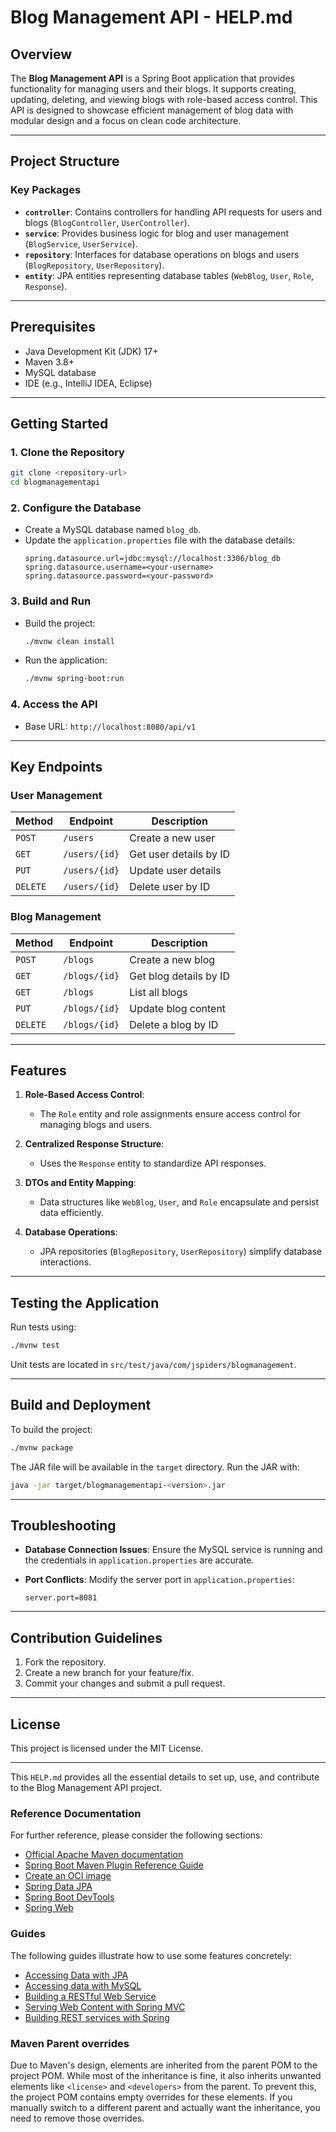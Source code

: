 # Blog Management API - HELP.md

## Overview
The **Blog Management API** is a Spring Boot application that provides functionality for managing users and their blogs. It supports creating, updating, deleting, and viewing blogs with role-based access control. This API is designed to showcase efficient management of blog data with modular design and a focus on clean code architecture.

---

## Project Structure

### Key Packages
- **`controller`**: Contains controllers for handling API requests for users and blogs (`BlogController`, `UserController`).
- **`service`**: Provides business logic for blog and user management (`BlogService`, `UserService`).
- **`repository`**: Interfaces for database operations on blogs and users (`BlogRepository`, `UserRepository`).
- **`entity`**: JPA entities representing database tables (`WebBlog`, `User`, `Role`, `Response`).

---

## Prerequisites

- Java Development Kit (JDK) 17+
- Maven 3.8+
- MySQL database
- IDE (e.g., IntelliJ IDEA, Eclipse)

---

## Getting Started

### 1. Clone the Repository
```bash
git clone <repository-url>
cd blogmanagementapi
```

### 2. Configure the Database
- Create a MySQL database named `blog_db`.
- Update the `application.properties` file with the database details:
  ```properties
  spring.datasource.url=jdbc:mysql://localhost:3306/blog_db
  spring.datasource.username=<your-username>
  spring.datasource.password=<your-password>
  ```

### 3. Build and Run
- Build the project:
  ```bash
  ./mvnw clean install
  ```
- Run the application:
  ```bash
  ./mvnw spring-boot:run
  ```

### 4. Access the API
- Base URL: `http://localhost:8080/api/v1`

---

## Key Endpoints

### User Management
| Method   | Endpoint               | Description                        |
|----------|------------------------|------------------------------------|
| `POST`   | `/users`               | Create a new user                  |
| `GET`    | `/users/{id}`          | Get user details by ID             |
| `PUT`    | `/users/{id}`          | Update user details                |
| `DELETE` | `/users/{id}`          | Delete user by ID                  |

### Blog Management
| Method   | Endpoint               | Description                        |
|----------|------------------------|------------------------------------|
| `POST`   | `/blogs`               | Create a new blog                  |
| `GET`    | `/blogs/{id}`          | Get blog details by ID             |
| `GET`    | `/blogs`               | List all blogs                     |
| `PUT`    | `/blogs/{id}`          | Update blog content                |
| `DELETE` | `/blogs/{id}`          | Delete a blog by ID                |

---

## Features

1. **Role-Based Access Control**:
   - The `Role` entity and role assignments ensure access control for managing blogs and users.

2. **Centralized Response Structure**:
   - Uses the `Response` entity to standardize API responses.

3. **DTOs and Entity Mapping**:
   - Data structures like `WebBlog`, `User`, and `Role` encapsulate and persist data efficiently.

4. **Database Operations**:
   - JPA repositories (`BlogRepository`, `UserRepository`) simplify database interactions.

---

## Testing the Application

Run tests using:
```bash
./mvnw test
```
Unit tests are located in `src/test/java/com/jspiders/blogmanagement`.

---

## Build and Deployment

To build the project:
```bash
./mvnw package
```
The JAR file will be available in the `target` directory. Run the JAR with:
```bash
java -jar target/blogmanagementapi-<version>.jar
```

---

## Troubleshooting

- **Database Connection Issues**:
  Ensure the MySQL service is running and the credentials in `application.properties` are accurate.

- **Port Conflicts**:
  Modify the server port in `application.properties`:
  ```properties
  server.port=8081
  ```

---

## Contribution Guidelines

1. Fork the repository.
2. Create a new branch for your feature/fix.
3. Commit your changes and submit a pull request.

---

## License

This project is licensed under the MIT License.

---

This `HELP.md` provides all the essential details to set up, use, and contribute to the Blog Management API project.

### Reference Documentation
For further reference, please consider the following sections:

* [Official Apache Maven documentation](https://maven.apache.org/guides/index.html)
* [Spring Boot Maven Plugin Reference Guide](https://docs.spring.io/spring-boot/3.3.4/maven-plugin)
* [Create an OCI image](https://docs.spring.io/spring-boot/3.3.4/maven-plugin/build-image.html)
* [Spring Data JPA](https://docs.spring.io/spring-boot/docs/3.3.4/reference/htmlsingle/index.html#data.sql.jpa-and-spring-data)
* [Spring Boot DevTools](https://docs.spring.io/spring-boot/docs/3.3.4/reference/htmlsingle/index.html#using.devtools)
* [Spring Web](https://docs.spring.io/spring-boot/docs/3.3.4/reference/htmlsingle/index.html#web)

### Guides
The following guides illustrate how to use some features concretely:

* [Accessing Data with JPA](https://spring.io/guides/gs/accessing-data-jpa/)
* [Accessing data with MySQL](https://spring.io/guides/gs/accessing-data-mysql/)
* [Building a RESTful Web Service](https://spring.io/guides/gs/rest-service/)
* [Serving Web Content with Spring MVC](https://spring.io/guides/gs/serving-web-content/)
* [Building REST services with Spring](https://spring.io/guides/tutorials/rest/)

### Maven Parent overrides

Due to Maven's design, elements are inherited from the parent POM to the project POM.
While most of the inheritance is fine, it also inherits unwanted elements like `<license>` and `<developers>` from the parent.
To prevent this, the project POM contains empty overrides for these elements.
If you manually switch to a different parent and actually want the inheritance, you need to remove those overrides.

